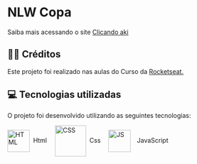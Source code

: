 # NLW Copa


<p>Saiba mais acessando o site <a href="https://stanley-felix-bergamo.github.io/NLW-Copa/">Clicando aki</a></p> 

<h2>👨‍🏫 Créditos</h2>
<p>
Este projeto foi realizado nas aulas do Curso da <a href="https://www.rocketseat.com.br/">Rocketseat.</a>
</p>

<h2>💻 Tecnologias utilizadas</h2>

O projeto foi desenvolvido utilizando as seguintes tecnologias:<br>

<div style="display: inline_block">
   <img align="center" alt="HTML" height="50" width="50" src="https://icons-for-free.com/download-icon-icon++html+icon-1320194800994962643_512.png">&nbsp; Html&emsp; 
   <img align="center" alt="CSS" height="70" width="70" src="https://icons-for-free.com/download-icon-css+develop+language+layout+programming+style+icon-1320165728409893942_512.png">&nbsp; Css&emsp; 
   <img align="center" alt="JS" height="50" width="50" src="https://cdn.iconscout.com/icon/free/png-256/javascript-2752148-2284965.png">&emsp;JavaScript
</div> 
